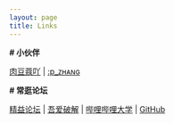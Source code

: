 ```yaml
---
layout: page
title: Links
---
```


**\# 小伙伴**

[肉豆蔻吖](https://xiamu.icu/) \| [:p_ᴢʜᴀɴɢ](https://disbb.com/)


**\# 常逛论坛**

[精益论坛](https://bbs.125.la//) \| [吾爱破解](https://www.52pojie.cn/) \| [哔哩哔哩大学](https://www.bilibili.com/) \| [GitHub](https://www.p0rnhub.com/) 



